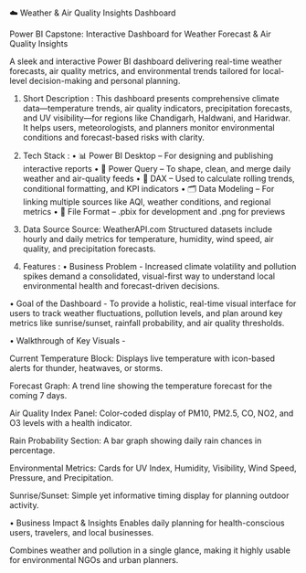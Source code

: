 ☁️ Weather & Air Quality Insights Dashboard

Power BI Capstone: Interactive Dashboard for Weather Forecast & Air Quality Insights
 
A sleek and interactive Power BI dashboard delivering real-time weather forecasts, air quality metrics, and environmental trends tailored for local-level decision-making and personal planning.

1. Short Description :
This dashboard presents comprehensive climate data—temperature trends, air quality indicators, precipitation forecasts, and UV visibility—for regions like Chandigarh, Haldwani, and Haridwar. It helps users, meteorologists, and planners monitor environmental conditions and forecast-based risks with clarity.

2. Tech Stack :
 • 📊 Power BI Desktop – For designing and publishing interactive reports
 • 📂 Power Query – To shape, clean, and merge daily weather and air-quality feeds
 • 🧠 DAX – Used to calculate rolling trends, conditional formatting, and KPI indicators
 • 🗂️ Data Modeling – For linking multiple sources like AQI, weather conditions, and regional metrics
 • 📁 File Format – .pbix for development and .png for previews

3. Data Source
Source: WeatherAPI.com
Structured datasets include hourly and daily metrics for temperature, humidity, wind speed, air quality, and precipitation forecasts.

4. Features :
• Business Problem - Increased climate volatility and pollution spikes demand a consolidated, visual-first way to understand local environmental health and forecast-driven decisions.

• Goal of the Dashboard - To provide a holistic, real-time visual interface for users to track weather fluctuations, pollution levels, and plan around key metrics like sunrise/sunset, rainfall probability, and air quality thresholds.

• Walkthrough of Key Visuals - 

Current Temperature Block: Displays live temperature with icon-based alerts for thunder, heatwaves, or storms.

Forecast Graph: A trend line showing the temperature forecast for the coming 7 days.

Air Quality Index Panel: Color-coded display of PM10, PM2.5, CO, NO2, and O3 levels with a health indicator.

Rain Probability Section: A bar graph showing daily rain chances in percentage.

Environmental Metrics: Cards for UV Index, Humidity, Visibility, Wind Speed, Pressure, and Precipitation.

Sunrise/Sunset: Simple yet informative timing display for planning outdoor activity.

• Business Impact & Insights
Enables daily planning for health-conscious users, travelers, and local businesses.

Combines weather and pollution in a single glance, making it highly usable for environmental NGOs and urban planners.
